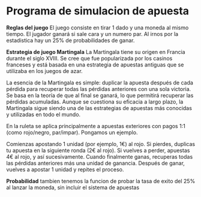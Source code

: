 # Programa de simulacion de apuesta

**Reglas del juego**
El juego consiste en tirar 1 dado y una moneda al mismo tiempo. El jugador
ganará si sale cara y un numero par.
Al irnos por la estadistica hay un 25% de probabilidades de ganar.

**Estrategia de juego Martingala**
La Martingala tiene su origen en Francia durante el siglo XVIII. Se cree que fue popularizada por los casinos franceses y está basada en una estrategia de apuestas antiguas que se utilizaba en los juegos de azar. 

La esencia de la Martingala es simple: duplicar la apuesta después de cada pérdida para recuperar todas las pérdidas anteriores con una sola victoria. Se basa en la teoría de que al final se ganará, lo que permitirá recuperar las pérdidas acumuladas. Aunque se cuestiona su eficacia a largo plazo, la Martingala sigue siendo una de las estrategias de apuestas más conocidas y utilizadas en todo el mundo.

En la ruleta se aplica principalmente a apuestas exteriores con pagos 1:1 (como rojo/negro, par/impar). Pongamos un ejemplo.

Comienzas apostando 1 unidad (por ejemplo, 1€) al rojo.
Si pierdes, duplicas tu apuesta en la siguiente ronda (2€ al rojo).
Si vuelves a perder, apuestas 4€ al rojo, y así sucesivamente.
Cuando finalmente ganas, recuperas todas las pérdidas anteriores más una unidad de ganancia.
Después de ganar, vuelves a apostar 1 unidad y repites el proceso.

**Probabilidad**
tambien tenemos la funcion de probar la tasa de exito del 25% al lanzar la moneda, sin incluir el sistema de apuestas
